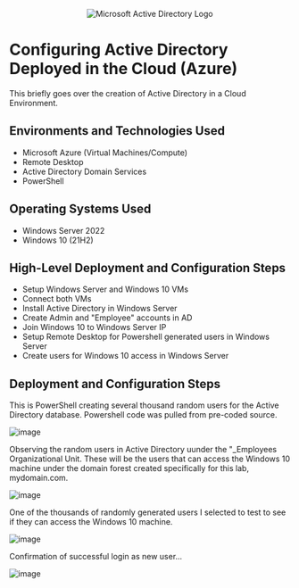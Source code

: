 <p align="center">
<img src="https://i.imgur.com/pU5A58S.png" alt="Microsoft Active Directory Logo"/>
</p>

<h1>Configuring Active Directory Deployed in the Cloud (Azure)</h1>
This briefly goes over the creation of Active Directory in a Cloud Environment.<br />


<h2>Environments and Technologies Used</h2>

- Microsoft Azure (Virtual Machines/Compute)
- Remote Desktop
- Active Directory Domain Services
- PowerShell

<h2>Operating Systems Used </h2>

- Windows Server 2022
- Windows 10 (21H2)

<h2>High-Level Deployment and Configuration Steps</h2>

- Setup Windows Server and Windows 10 VMs
- Connect both VMs
- Install Active Directory in Windows Server
- Create Admin and "Employee" accounts in AD
- Join Windows 10 to Windows Server IP
- Setup Remote Desktop for Powershell generated users in Windows Server
- Create users for Windows 10 access in Windows Server

<h2>Deployment and Configuration Steps</h2>

<p>
This is PowerShell creating several thousand random users for the Active Directory database. Powershell code was pulled from pre-coded source.
</p>

![image](https://github.com/parkrich/configure-ad/assets/137697108/3eb302eb-0b68-4470-af97-78e947200dc4)
<br />

<p>
Observing the random users in Active Directory uunder the "_Employees Organizational Unit. These will be the users that can access the Windows 10 machine under the domain forest created specifically for this lab, mydomain.com.
</p>

![image](https://github.com/parkrich/configure-ad/assets/137697108/755c1fa4-7e39-4145-b6da-c2cd323122ec)
<br />

<p>
One of the thousands of randomly generated users I selected to test to see if they can access the Windows 10 machine.
</p>

![image](https://github.com/parkrich/configure-ad/assets/137697108/e8bc599d-6709-4e9a-b60d-a19d495967b3)

<p>Confirmation of successful login as new user...</p>

![image](https://github.com/parkrich/configure-ad/assets/137697108/6b75893a-4b77-409c-a0a5-4c235ea36b9a)
<br />
